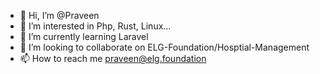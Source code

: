 - 👋 Hi, I’m @Praveen
- 👀 I’m interested in Php, Rust, Linux...
- 🌱 I’m currently learning Laravel
- 💞️ I’m looking to collaborate on ELG-Foundation/Hosptial-Management
- 📫 How to reach me praveen@elg.foundation

<!---
ELG-Praveen/ELG-Praveen is a ✨ special ✨ repository because its `README.md` (this file) appears on your GitHub profile.
You can click the Preview link to take a look at your changes.
--->
